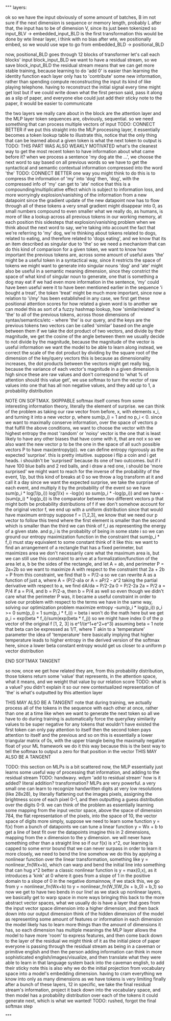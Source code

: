 
"""
layers:

ok so we have the input obviously of some amount of batches, B
im not sure if the next dimension is sequence or memory length, probably L
after that, the input has to be of dimension V, since its just been tokenized
so input_BLV -> embedded_input_BLD is the first transformation
this would be done by wte linear layer, i think with no bias
after wte, we positionally embed, so we would use wpe to go from 
embedded_BLD -> positional_BLD

now, positional_BLD goes through 12 blocks of transformer
let's call each blocks' input 
block_input_BLD
we want to have a residual stream, so we save block_input_BLD
the residual stream means that we can get more stable training, because learning to do 'add 0' is easier than learning the identity function
each layer only has to 'contribute' some new information, rather than spending compute reconstructing the input
its kind of like playing telephone. having to reconstruct the initial signal every time might get lost
but if we could write down what the first person said, pass it along as a slip of paper, and everyone else could just add their sticky note to the paper, it would be easier to communicate

the two layers we really care about in the block are the attention layer and the MLP layer
token sequences are, obviously, sequential. so we need something that can process multiple vectors of input
TODO: CONNECT BETTER
if we put this straight into the MLP processing layer, it essentially becomes a token lookup table
to illustrate this, notice that the only thing that can be learned about a given token is what the next token to output is
TODO: THIS PART WAS ALSO WEAKLY MOTIVATED
what's the cleanest way to get the most recent token to have information about what came before it? 
when we process a sentence 'my dog ate the ...', we choose the next word to say based on all previous words
so we have to get the syntactical and semantic contextual information compressed into the word 'the'
TODO: CONNECT BETTER
one way you might think to do this is to compress the information of 'my' into 'dog'
then, 'dog', with the compressed info of 'my' can get to 'ate'
notice that this is a compounding/multiplicative effect
which is subject to information loss, and more worryingly explosion/vanishing of the information from a new datapoint
since the gradient update of the new datapoint now has to flow through all of these tokens
a very small gradient might disappear into 0, as small numbers compound to even smaller 
what we really do, as humans, is more of like a lookup across all previous tokens in our working memory, at each position
this sidesteps that explosion/vanishing problem
when we think about the next word to say, we're taking into account the fact that we're referring to 'my' dog, we're thinking about tokens related to dogs, related to eating, and therefore related to 'dogs eating', and we know that its an item described as singular due to 'the'
so we need a mechanism that can do this kind of comparison 
for a given token, we want to know how important the previous tokens are, across some amount of useful axes
'the' might be a useful token in a syntactical way, since it restricts the space of tokens we might want to generate into singular nouns
'dog' and 'ate' might also be useful in a semantic meaning dimension, since they constrict the space of what kind of singular noun to generate, one that is something a dog may eat
if we had even more information in the sentence, 'my' could have been useful
were it to have been mentioned earlier in the sequence 'i bought a treat', the token 'treat' might be much more important, since now a relation to 'i/my' has been established
in any case, we first get these positional attention scores for how related a given word is to another
we can model this as sort of a fuzzy hashmap lookup, how 'similar/related' is 'the' to all of the previous tokens, across those dimensions of syntax/semantics/etc - where 'the' is our query, and the keys are the previous tokens
two vectors can be called 'similar' based on the angle between them
if we take the dot product of two vectors, and divide by their magnitude, we get the cosine of the angle between them
we usually decide to not divide by the magnitude, because the magnitude of the vector is useful information we want the model to be able to learn along
instead, we correct the scale of the dot product by dividing by the square root of the dimension of the key/query vectors
this is because as dimensionality increases, the dot products between the vectors might get really big, because the variance of each vector's magnitude in a given dimension is high
since these are raw values and don't correspond to 'what % of attention should this value get', we use softmax to turn the vector of raw values into one that has all non negative values, and they add up to 1, a probability distribution

NOTE ON SOFTMAX. SKIPPABLE
softmax itself comes from some interesting information theory, literally the element of surprise. 
we can think of the problem as taking our raw vector from before, x, with elements x_i, and turning it into a new vector p, where sum(p_i) = 1 and no p_i < 0. 
since we want to maximally conserve information, over the space of vectors p that fulfill the above conditions, we want to choose the vector with the highest entropy
the most 'random' or 'noisy' vector is the one that is least likely to have any other biases that have come with it, that are not x
so we also want the new vector p to be the one in the space of all such possible vectors P to have max(entropy(p)).
we can define entropy rigorously as the expected 'surprise'. 
this is pretty intuitive. suppose i flip a coin and i get heads. i shouldn't be 'surprised' because its one of two outcomes. 
but if i have 100 blue balls and 2 red balls, and i draw a red one, i should be 'more surprised'
we might want to reach for the inverse of the probability of the event, 1/p, but this kind of breaks at 0 so we throw a log transform at it and call it a day
since we want the expected surprise, we take the surprise of each event, and multiply it by the probability of the event
so we have sum(p_i * log(1/p_i))
log(1/x) = -log(x)
so sum(p_i * -log(p_i))
and we have -(sum(p_i) * log(p_i)) is the comparator between two different vectors p that might both be probability distributions of f
if we don't somehow account for the original vector f, we end up with a uniform distribution since that would have maximum entropy
suppose f = [1,2,3], we know that we need our p vector to follow this trend where the first element is smaller than the second which is smaller than the third
we can think of f_i as representing the energy of a given state. and p_i is the probablity of being in some state i
so we can ground our entropy maximization function in the constraint that sum(p_i * f_i) must stay equivalent to some constant
think of it like this: we want to find an arrangement of a rectangle that has a fixed perimeter, but maximizes area
we don't necessarily care what the maximum area is, but we can still use this constraint to arrive at a formalization/function of the area
let a, b be the sides of the rectangle, and let A = ab, and perimeter P = 2a+2b
so we want to maximize A with respect to the constraint that 2a + 2b = P
from this constraint, we find that b = P/2-a
so we can rewrite A as a function of just a, where A = (P/2-a)a
or A = aP/2 - a^2
taking the partial derivative with respect to a, we find
dA/da = P/2-2a
0 = P/2-2a
2a = P/2
a = P/4
if a = P/4, and b = P/2-a, then b = P/4 as well
so even though we didn't care what the perimeter P was, it became a useful constraint in order to solve our problem with respect to the terms we have
in the same way, solving our optimization problem
maximize entropy -sum(p_i * log(p_i))
p_i >= 0
sum(p_i) = 1
sum(p_i * f_i)) = beta
i won't do the math here but we get 
p_i = exp(beta * f_i)/sum(exp(beta * f_j)) 
so we might have 
index 0 of the p vector of the original f [1, 2, 3] is
e^1/(e^1+e^2+e^3)
assuming beta = 1
note that beta can be expressed as 1/T, where T akin to a 'temperature' parameter
the idea of 'temperature' here basically implying that higher temperature leads to higher entropy in the derived version of the softmax here, since a lower beta constant entropy would get us closer to a uniform p vector distribution

END SOFTMAX TANGENT

so now, once we get how related they are, from this probability distribution, those tokens return some 'value' that represents, in the attention space, what it means, and we weight that value by our relation score
TODO: what is a value? you didn't explain it
so our new contextualized representation of 'the' is what's outputted by this attention layer

THIS MAY ALSO BE A TANGENT
note that during training, we actually process all of the tokens in the sequence with each other at once, rather than one at a time like when we want to generate the next token
so all we have to do during training is automatically force the query/key similarity values to be super negative for any tokens that wouldn't have existed
the first token can only pay attention to itself
then the second token pays attention to itself and the previous
and so on
this is essentially a lower triangular matrix of 0s, with the upper triangle being the maximally negative float of your ML framework
we do it this way because this is the best way to tell the softmax to output a zero for that position in the vector
THIS MAY ALSO BE A TANGENT

TODO: this section on MLPs is a bit scattered
now, the MLP essentially just learns some useful way of processing that information, and adding to the residual stream
TODO: handwavy. wdym 'add to residual stream' how is it added? literal addition? transformation? 
MLPs are very powerful. 
a very small one can learn to recognize handwritten digits at very low resolutions (like 28x28), by literally flattening out the images pixels, assigning the brightness score of each pixel 0-1, and then outputting a guess distribution over the digits 0-9.
we can think of the problem as essentially learning some mapping from the input vector space, above the space of dimension 784, the flat representation of the pixels, into the space of 10, the vector space of digits
more simply, suppose we need to learn some function y = f(x) from a bunch of datapoints
we can tune a linear function y = Wx + b to get a line of best fit over the datapoints
imagine this in 2 dimensions, mapping from the x dimension to the y dimension. 
we will never have something other than a straight line
so if our f(x) is x^2, our learning is capped to some error bound that we can never surpass
in order to learn it more closely, we need to bend the line somehow
we do this by applying a nonlinear function over the linear transformation, something like
y = nonlinear_fn(Wx+b), which can warp and bend the initial line into something that can hug x^2 better
a classic nonlinear function is y = max(0,x), as it introduces a 'kink' at 0 where it goes from a slope of 1 in the positive domain to a slope of 0 in the negative domainnow, if we stack this, we go from
y = nonlinear_fn(Wx+b)
to 
y = nonlinear_fn(W_1(W_0x + b_0) + b_1)
so now we get to have two bends in our line! 
as we stack up nonlinear layers, we basically get to warp space in more ways
bringing this back to the more abstract vector spaces, what we usually do is have a layer that goes from the input vector space dimension into a higher dimension, and then back down into our output dimension
think of the hidden dimension of the model as representing some amount of features or information in each dimension
the model likely has to learn more things than the amount of dimensions it has, so each dimension has multiple meanings
the MLP layer allows the model to have more 'room' to express features, and then come back down to the layer of the residual
we might think of it as the initial piece of paper everyone is passing through the residual stream as being in a caveman or primitive english
and then the person adding information can think in more sophisticated english/images/visualize, and then translate what they were able to learn in that language system back into the caveman english, to add their sticky note
this is also why we do the initial projection from vocabulary space into a model's embedding dimension. having to cram everything we know into only as many dimensions as we have tokens is very limiting
finally after a bunch of these layers, 12 in specific, we take the final residual stream's information, project it back down into the vocabulary space, and then model has a probability distribution over each of the tokens it could generate next, which is what we wanted!
TODO: rushed, forgot the final softmax step 

"""



